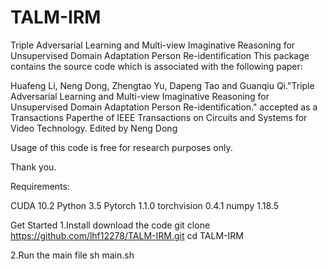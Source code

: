 # TALM-IRM
Triple Adversarial Learning and Multi-view Imaginative Reasoning for Unsupervised Domain Adaptation Person Re-identification
This package contains the source code which is associated with the following paper:

Huafeng Li, Neng Dong, Zhengtao Yu, Dapeng Tao and Guanqiu Qi."Triple Adversarial Learning and Multi-view Imaginative Reasoning 
for Unsupervised Domain Adaptation Person Re-identification." accepted as a Transactions Paperthe of IEEE Transactions on Circuits
and Systems for Video Technology.
Edited by Neng Dong

Usage of this code is free for research purposes only.

Thank you.

Requirements:

CUDA  10.2
Python  3.5
Pytorch  1.1.0
torchvision  0.4.1
numpy  1.18.5

Get Started
1.Install
 download the code
 git clone https://github.com/lhf12278/TALM-IRM.git
 cd TALM-IRM
 
2.Run the main file
  sh main.sh

